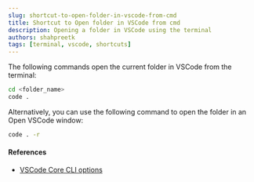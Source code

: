 ```yaml
---
slug: shortcut-to-open-folder-in-vscode-from-cmd
title: Shortcut to Open folder in VSCode from cmd
description: Opening a folder in VSCode using the terminal
authors: shahpreetk
tags: [terminal, vscode, shortcuts]
---
```


The following commands open the current folder in VSCode from the terminal:
```sh
cd <folder_name>
code .
```
<!-- truncate -->

Alternatively, you can use the following command to open the folder in an Open VSCode window:
```sh
code . -r
```

#### References
- [VSCode Core CLI options](https://code.visualstudio.com/docs/editor/command-line#_core-cli-options)